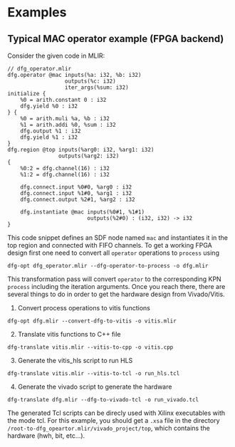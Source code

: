 # Examples

## Typical MAC operator example (FPGA backend)
Consider the given code in MLIR:

```
// dfg_operator.mlir
dfg.operator @mac inputs(%a: i32, %b: i32)
                  outputs(%c: i32)
                  iter_args(%sum: i32)
initialize {
    %0 = arith.constant 0 : i32
    dfg.yield %0 : i32
} {
    %0 = arith.muli %a, %b : i32
    %1 = arith.addi %0, %sum : i32
    dfg.output %1 : i32
    dfg.yield %1 : i32
}
dfg.region @top inputs(%arg0: i32, %arg1: i32)
                outputs(%arg2: i32)
{
    %0:2 = dfg.channel(16) : i32
    %1:2 = dfg.channel(16) : i32

    dfg.connect.input %0#0, %arg0 : i32
    dfg.connect.input %1#0, %arg1 : i32
    dfg.connect.output %2#1, %arg2 : i32

    dfg.instantiate @mac inputs(%0#1, %1#1) 
                         outputs(%2#0) : (i32, i32) -> i32
}
```

This code snippet defines an SDF node named `mac` and instantiates it in the top region and connected with FIFO channels. To get a working FPGA design first one need to convert all `operator` operations to `process` using

```
dfg-opt dfg_operator.mlir --dfg-operator-to-process -o dfg.mlir
```

This transformation pass will convert `operator` to the corresponding KPN `process` including the iteration arguments. Once you reach there, there are several things to do in order to get the hardware design from Vivado/Vitis.

1. Convert process operations to vitis functions
```
dfg-opt dfg.mlir --convert-dfg-to-vitis -o vitis.mlir
```
2. Translate vitis functions to C++ file
```
dfg-translate vitis.mlir --vitis-to-cpp -o vitis.cpp
```
3. Generate the vitis_hls script to run HLS
```
dfg-translate vitis.mlir --vitis-to-tcl -o run_hls.tcl
```
4. Generate the vivado script to generate the hardware
```
dfg-translate dfg.mlir --dfg-to-vivado-tcl -o run_vivado.tcl
```

The generated Tcl scripts can be direcly used with Xilinx executables with the mode tcl. For this example, you should get a `.xsa` file in the directory `/root-to-dfg_opeartor.mlir/vivado_project/top`, which contains the hardware (hwh, bit, etc...).
